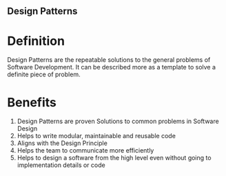 ## Design Patterns

# Definition
Design Patterns are the repeatable solutions to the general problems of Software Development. It can be described more as a template to solve a definite piece of problem.

# Benefits
1. Design Patterns are proven Solutions to common problems in Software Design
2. Helps to write modular, maintainable and reusable code
3. Aligns with the Design Principle
4. Helps the team to communicate more efficiently
5. Helps to design a software from the high level even without going to implementation details or code 